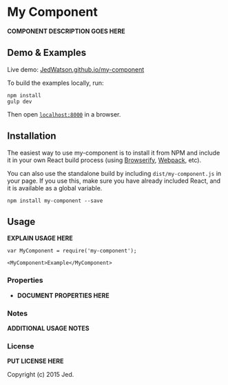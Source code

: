 # My Component

__COMPONENT DESCRIPTION GOES HERE__


## Demo & Examples

Live demo: [JedWatson.github.io/my-component](http://JedWatson.github.io/my-component/)

To build the examples locally, run:

```
npm install
gulp dev
```

Then open [`localhost:8000`](http://localhost:8000) in a browser.


## Installation

The easiest way to use my-component is to install it from NPM and include it in your own React build process (using [Browserify](http://browserify.org), [Webpack](http://webpack.github.io/), etc).

You can also use the standalone build by including `dist/my-component.js` in your page. If you use this, make sure you have already included React, and it is available as a global variable.

```
npm install my-component --save
```


## Usage

__EXPLAIN USAGE HERE__

```
var MyComponent = require('my-component');

<MyComponent>Example</MyComponent>
```

### Properties

* __DOCUMENT PROPERTIES HERE__

### Notes

__ADDITIONAL USAGE NOTES__

### License

__PUT LICENSE HERE__

Copyright (c) 2015 Jed.

